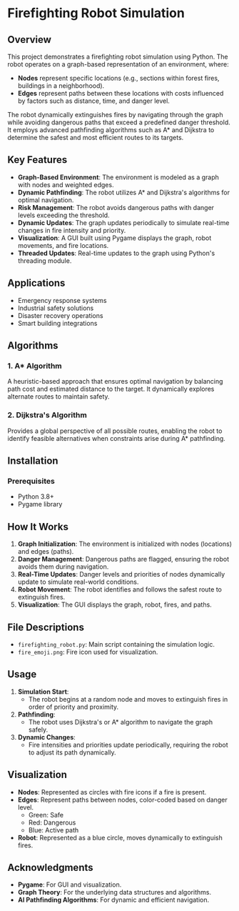 # Firefighting Robot Simulation

## Overview
This project demonstrates a firefighting robot simulation using Python. The robot operates on a graph-based representation of an environment, where:
- **Nodes** represent specific locations (e.g., sections within forest fires, buildings in a neighborhood).
- **Edges** represent paths between these locations with costs influenced by factors such as distance, time, and danger level.

The robot dynamically extinguishes fires by navigating through the graph while avoiding dangerous paths that exceed a predefined danger threshold. It employs advanced pathfinding algorithms such as A* and Dijkstra to determine the safest and most efficient routes to its targets.

## Key Features
- **Graph-Based Environment**: The environment is modeled as a graph with nodes and weighted edges.
- **Dynamic Pathfinding**: The robot utilizes A* and Dijkstra's algorithms for optimal navigation.
- **Risk Management**: The robot avoids dangerous paths with danger levels exceeding the threshold.
- **Dynamic Updates**: The graph updates periodically to simulate real-time changes in fire intensity and priority.
- **Visualization**: A GUI built using Pygame displays the graph, robot movements, and fire locations.
- **Threaded Updates**: Real-time updates to the graph using Python's threading module.

## Applications
- Emergency response systems
- Industrial safety solutions
- Disaster recovery operations
- Smart building integrations

## Algorithms
### 1. A* Algorithm
A heuristic-based approach that ensures optimal navigation by balancing path cost and estimated distance to the target. It dynamically explores alternate routes to maintain safety.

### 2. Dijkstra's Algorithm
Provides a global perspective of all possible routes, enabling the robot to identify feasible alternatives when constraints arise during A* pathfinding.

## Installation
### Prerequisites
- Python 3.8+
- Pygame library

## How It Works
1. **Graph Initialization**: The environment is initialized with nodes (locations) and edges (paths).
2. **Danger Management**: Dangerous paths are flagged, ensuring the robot avoids them during navigation.
3. **Real-Time Updates**: Danger levels and priorities of nodes dynamically update to simulate real-world conditions.
4. **Robot Movement**: The robot identifies and follows the safest route to extinguish fires.
5. **Visualization**: The GUI displays the graph, robot, fires, and paths.

## File Descriptions
- `firefighting_robot.py`: Main script containing the simulation logic.
- `fire_emoji.png`: Fire icon used for visualization.

## Usage
1. **Simulation Start**:
   - The robot begins at a random node and moves to extinguish fires in order of priority and proximity.
2. **Pathfinding**:
   - The robot uses Dijkstra's or A* algorithm to navigate the graph safely.
3. **Dynamic Changes**:
   - Fire intensities and priorities update periodically, requiring the robot to adjust its path dynamically.

## Visualization
- **Nodes**: Represented as circles with fire icons if a fire is present.
- **Edges**: Represent paths between nodes, color-coded based on danger level.
  - Green: Safe
  - Red: Dangerous
  - Blue: Active path
- **Robot**: Represented as a blue circle, moves dynamically to extinguish fires.

## Acknowledgments
- **Pygame**: For GUI and visualization.
- **Graph Theory**: For the underlying data structures and algorithms.
- **AI Pathfinding Algorithms**: For dynamic and efficient navigation.


